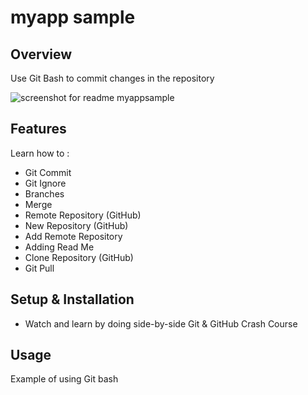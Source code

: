 # myapp sample

## Overview
Use Git Bash to commit changes in the repository

![screenshot for readme myappsample](https://user-images.githubusercontent.com/56164259/67875883-974c2b00-fb69-11e9-8055-d3055362fedb.png)

## Features
Learn how to :
- Git Commit
- Git Ignore
- Branches
- Merge
- Remote Repository (GitHub)
- New Repository (GitHub)
- Add Remote Repository
- Adding Read Me
- Clone Repository (GitHub)
- Git Pull

## Setup & Installation 
- Watch and learn by doing side-by-side Git & GitHub Crash Course

## Usage
Example of using Git bash




